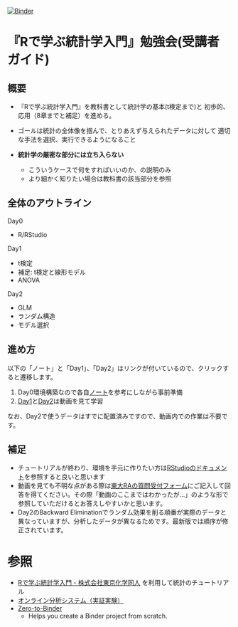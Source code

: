 [![Binder](https://binder.cs.rcos.nii.ac.jp/badge_logo.svg)](https://binder.cs.rcos.nii.ac.jp/v2/gh/kishiyamat/r-stats-hands-on/HEAD)

# 『Rで学ぶ統計学入門』勉強会(受講者ガイド)

## 概要

-   『Rで学ぶ統計学入門』を教科書として統計学の基本(t検定まで)と
    初歩的、応用（8章までと補足）を進める。

-   ゴールは統計の全体像を掴んで、とりあえず与えられたデータに対して
    適切な手法を選択、実行できるようになること

-   **統計学の厳密な部分には立ち入らない**

    -   こういうケースで何をすればいいのか、の説明のみ
    -   より細かく知りたい場合は教科書の該当部分を参照

## 全体のアウトライン

Day0

-   R/RStudio

Day1

-   t検定
-   補足: t検定と線形モデル
-   ANOVA

Day2

-   GLM
-   ランダム構造
-   モデル選択


## 進め方

以下の「ノート」と「Day1」、「Day2」はリンクが付いているので、クリックすると遷移します。

1. Day0環境構築なので各自[ノート](https://github.com/kishiyamat/r-stats-hands-on/blob/main/notes/day0.md)を参考にしながら事前準備
1. [Day1](https://drive.google.com/file/d/17i5zO4svxTxrlTlZ3gSybGETNpnMHN4_/view?usp=sharing)と[Day2](https://drive.google.com/file/d/1_MbtIVB9gnhOiO_nV5iJFcKSK94IzdqZ/view?usp=sharing)は動画を見て学習

なお、Day2で使うデータはすでに配置済みですので、動画内での作業は不要です。

## 補足

-   チュートリアルが終わり、環境を手元に作りたい方は[RStudioのドキュメント](https://www.rstudio.com/products/rstudio/download/)を参照すると良いと思います
-   動画を見ても不明な点がある際は[東大RAの質問受付フォーム](https://docs.google.com/forms/d/e/1FAIpQLSfaC73e_FmrNQI0FzgMbVI03KdcFMrxWCAmAS8Zw2w9IMBotQ/viewform)にご記入して回答を得てください。その際「動画のここまではわかったが...」のような形で参照していただけるとお答えしやすいかと思います。
-   Day2のBackward Eliminationでランダム効果を削る順番が実際のデータと異なっていますが、分析したデータが異なるためです。最新版では順序が修正されています。

# 参照

- [Rで学ぶ統計学入門 - 株式会社東京化学同人](http://www.tkd-pbl.com/book/b279683.html) を利用して統計のチュートリアル
- [オンライン分析システム（実証実験）](https://meatwiki.nii.ac.jp/confluence/pages/viewpage.action?pageId=48137275)
- [Zero-to-Binder](https://the-turing-way.netlify.app/communication/binder/zero-to-binder.html)
    - Helps you create a Binder project from scratch.
